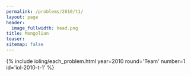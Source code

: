 ```yaml
---
permalink: /problems/2010/t1/
layout: page
header:
  image_fullwidth: head.png
title: Mongolian
teaser: 
sitemap: false
---
```


{% include ioling/each_problem.html year=2010 round='Team' number=1 id='iol-2010-t-1' %}